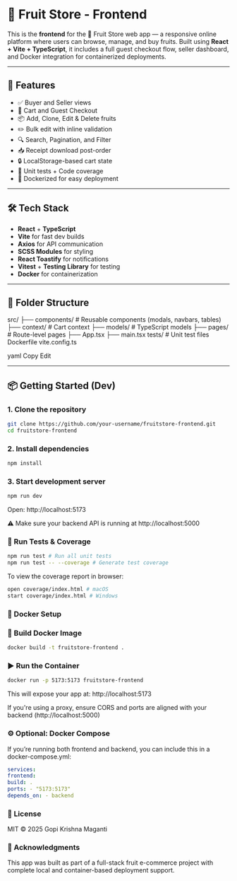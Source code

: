 # 🍓 Fruit Store - Frontend

This is the **frontend** for the 🛒 Fruit Store web app — a responsive online platform where users can browse, manage, and buy fruits. Built using **React + Vite + TypeScript**, it includes a full guest checkout flow, seller dashboard, and Docker integration for containerized deployments.

---

## 🚀 Features

- ✅ Buyer and Seller views
- 🛒 Cart and Guest Checkout
- 📦 Add, Clone, Edit & Delete fruits
- ✏️ Bulk edit with inline validation
- 🔍 Search, Pagination, and Filter
- 📥 Receipt download post-order
- 🔒 LocalStorage-based cart state
- 🧪 Unit tests + Code coverage
- 🐳 Dockerized for easy deployment

---

## 🛠️ Tech Stack

- **React** + **TypeScript**
- **Vite** for fast dev builds
- **Axios** for API communication
- **SCSS Modules** for styling
- **React Toastify** for notifications
- **Vitest** + **Testing Library** for testing
- **Docker** for containerization

---

## 📁 Folder Structure

src/
├── components/ # Reusable components (modals, navbars, tables)
├── context/ # Cart context
├── models/ # TypeScript models
├── pages/ # Route-level pages
├── App.tsx
├── main.tsx
tests/ # Unit test files
Dockerfile
vite.config.ts

yaml
Copy
Edit

---

## 📦 Getting Started (Dev)

### 1. Clone the repository

```bash
git clone https://github.com/your-username/fruitstore-frontend.git
cd fruitstore-frontend
```

### 2. Install dependencies

```bash
npm install
```

### 3. Start development server

```bash
npm run dev
```

Open: http://localhost:5173

⚠️ Make sure your backend API is running at http://localhost:5000

### 🧪 Run Tests & Coverage

```bash
npm run test # Run all unit tests
npm run test -- --coverage # Generate test coverage
```

To view the coverage report in browser:

```bash
open coverage/index.html # macOS
start coverage/index.html # Windows
```

### 🐳 Docker Setup

### 📌 Build Docker Image

```bash
docker build -t fruitstore-frontend .
```

### ▶️ Run the Container

```bash
docker run -p 5173:5173 fruitstore-frontend
```

This will expose your app at: http://localhost:5173

If you're using a proxy, ensure CORS and ports are aligned with your backend (http://localhost:5000)

### ⚙️ Optional: Docker Compose

If you’re running both frontend and backend, you can include this in a docker-compose.yml:

```yaml
services:
frontend:
build: .
ports: - "5173:5173"
depends_on: - backend
```

### 📄 License

MIT © 2025 Gopi Krishna Maganti

### 🙌 Acknowledgments

This app was built as part of a full-stack fruit e-commerce project with complete local and container-based deployment support.
